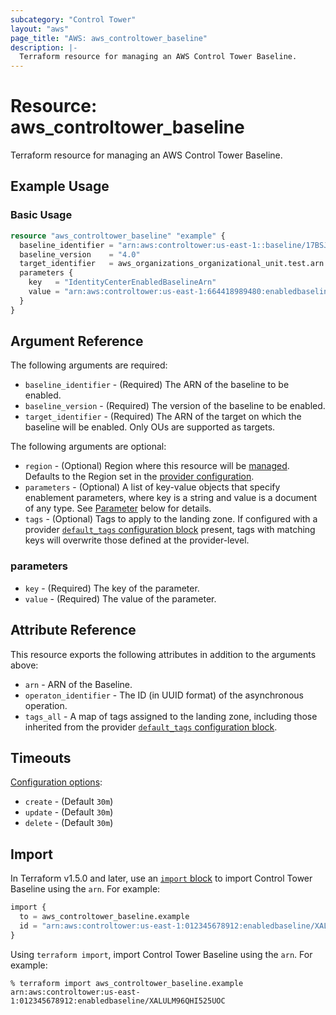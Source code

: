 ```yaml
---
subcategory: "Control Tower"
layout: "aws"
page_title: "AWS: aws_controltower_baseline"
description: |-
  Terraform resource for managing an AWS Control Tower Baseline.
---
```


# Resource: aws_controltower_baseline

Terraform resource for managing an AWS Control Tower Baseline.

## Example Usage

### Basic Usage

```terraform
resource "aws_controltower_baseline" "example" {
  baseline_identifier = "arn:aws:controltower:us-east-1::baseline/17BSJV3IGJ2QSGA2"
  baseline_version    = "4.0"
  target_identifier   = aws_organizations_organizational_unit.test.arn
  parameters {
    key   = "IdentityCenterEnabledBaselineArn"
    value = "arn:aws:controltower:us-east-1:664418989480:enabledbaseline/XALULM96QHI525UOC"
  }
}
```

## Argument Reference

The following arguments are required:

* `baseline_identifier` - (Required) The ARN of the baseline to be enabled.
* `baseline_version` - (Required) The version of the baseline to be enabled.
* `target_identifier` - (Required) The ARN of the target on which the baseline will be enabled. Only OUs are supported as targets.

The following arguments are optional:

* `region` - (Optional) Region where this resource will be [managed](https://docs.aws.amazon.com/general/latest/gr/rande.html#regional-endpoints). Defaults to the Region set in the [provider configuration](https://registry.terraform.io/providers/hashicorp/aws/latest/docs#aws-configuration-reference).
* `parameters` - (Optional) A list of key-value objects that specify enablement parameters, where key is a string and value is a document of any type. See [Parameter](#parameters) below for details.
* `tags` - (Optional) Tags to apply to the landing zone. If configured with a provider [`default_tags` configuration block](https://registry.terraform.io/providers/hashicorp/aws/latest/docs#default_tags-configuration-block) present, tags with matching keys will overwrite those defined at the provider-level.

### parameters

* `key` - (Required) The key of the parameter.
* `value` - (Required) The value of the parameter.

## Attribute Reference

This resource exports the following attributes in addition to the arguments above:

* `arn` - ARN of the Baseline.
* `operaton_identifier` - The ID (in UUID format) of the asynchronous operation.
* `tags_all` - A map of tags assigned to the landing zone, including those inherited from the provider [`default_tags` configuration block](https://registry.terraform.io/providers/hashicorp/aws/latest/docs#default_tags-configuration-block).

## Timeouts

[Configuration options](https://developer.hashicorp.com/terraform/language/resources/syntax#operation-timeouts):

* `create` - (Default `30m`)
* `update` - (Default `30m`)
* `delete` - (Default `30m`)

## Import

In Terraform v1.5.0 and later, use an [`import` block](https://developer.hashicorp.com/terraform/language/import) to import Control Tower Baseline using the `arn`. For example:

```terraform
import {
  to = aws_controltower_baseline.example
  id = "arn:aws:controltower:us-east-1:012345678912:enabledbaseline/XALULM96QHI525UOC"
}
```

Using `terraform import`, import Control Tower Baseline using the `arn`. For example:

```console
% terraform import aws_controltower_baseline.example arn:aws:controltower:us-east-1:012345678912:enabledbaseline/XALULM96QHI525UOC
```
